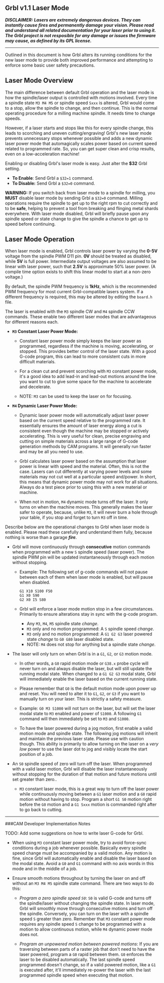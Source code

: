 ## Grbl v1.1 Laser Mode

**_DISCLAIMER: Lasers are extremely dangerous devices. They can instantly cause fires and permanently damage your vision. Please read and understand all related documentation for your laser prior to using it. The Grbl project is not resposible for any damage or issues the firmware may cause, as defined by its GPL license._**

----

Outlined in this document is how Grbl alters its running conditions for the new laser mode to provide both improved performance and attempting to enforce some basic user safety precautions.

## Laser Mode Overview

The main difference between default Grbl operation and the laser mode is how the spindle/laser output is controlled with motions involved. Every time a spindle state `M3 M4 M5` or spindle speed `Sxxx` is altered, Grbl would come to a stop, allow the spindle to change, and then continue. This is the normal operating procedure for a milling machine spindle. It needs time to change speeds. 

However, if a laser starts and stops like this for every spindle change, this leads to scorching and uneven cutting/engraving! Grbl's new laser mode prevents unnecessary stops whenever possible and adds a new dynamic laser power mode that automagically scales power based on current speed related to programmed rate. So, you can get super clean and crisp results, even on a low-acceleration machine!

Enabling or disabling Grbl's laser mode is easy. Just alter the **$32** Grbl setting. 
- **To Enable**: Send Grbl a `$32=1` command. 
- **To Disable:** Send Grbl a `$32=0` command.

**WARNING:** If you switch back from laser mode to a spindle for milling, you **MUST** disable laser mode by sending Grbl a `$32=0` command. Milling operations require the spindle to get up to the right rpm to cut correctly and to be **safe**, helping to prevent a tool from breaking and flinging metal shards everywhere. With laser mode disabled, Grbl will briefly pause upon any spindle speed or state change to give the spindle a chance to get up to speed before continuing.


## Laser Mode Operation

When laser mode is enabled, Grbl controls laser power by varying the **0-5V** voltage from the spindle PWM D11 pin. **0V** should be treated as disabled, while **5V** is full power. Intermediate output voltages are also assumed to be linear with laser power, such that **2.5V** is approximate 50% laser power. (A compile time option exists to shift this linear model to start at a non-zero voltage.) 

By default, the spindle PWM frequency is **1kHz**, which is the recommended PWM frequency for most current Grbl-compatible lasers system. If a different frequency is required, this may be altered by editing the `board.h` file. 

The laser is enabled with the `M3` spindle CW and `M4` spindle CCW commands. These enable two different laser modes that are advantageous for different reasons each.
	
- **`M3` Constant Laser Power Mode:**

    - Constant laser power mode simply keeps the laser power as programmed, regardless if the machine is moving, accelerating, or stopped. This provides better control of the laser state. With a good G-code program, this can lead to more consistent cuts in more difficult materials. 
    
    - For a clean cut and prevent scorching with `M3` constant power mode, it's a good idea to add lead-in and lead-out motions around the line you want to cut to give some space for the machine to accelerate and decelerate.

    - NOTE: `M3` can be used to keep the laser on for focusing.

- **`M4` Dynamic Laser Power Mode:**
    - Dynamic laser power mode will automatically adjust laser power based on the current speed relative to the programmed rate. It essentially ensures the amount of laser energy along a cut is consistent even though the machine may be stopped or actively accelerating. This is very useful for clean, precise engraving and cutting on simple materials across a large range of G-code generation methods by CAM programs. It will generally run faster and may be all you need to use.
    
    - Grbl calculates laser power based on the assumption that laser power is linear with speed and the material. Often, this is not the case. Lasers can cut differently at varying power levels and some materials may not cut well at a particular speed and/power. In short, this means that dynamic power mode may not work for all situations. Always do a test piece prior to using this with a new material or machine.
		
    - When not in motion, `M4` dynamic mode turns off the laser. It only turns on when the machine moves. This generally makes the laser safer to operate, because, unlike `M3`, it will never burn a hole through your table, if you stop and forget to turn `M3` off in time.

Describe below are the operational changes to Grbl when laser mode is enabled. Please read these carefully and understand them fully, because nothing is worse than a garage _**fire**_.

- Grbl will move continuously through **consecutive** motion commands when programmed with a new `S` spindle speed (laser power). The spindle PWM pin will be updated instantaneously through each motion without stopping.
	- Example: The following set of g-code commands will not pause between each of them when laser mode is enabled, but will pause when disabled.
	
		```
		G1 X10 S100 F50
		G1 X0 S90
		G2 X0 I5 S80
		``` 
	- Grbl will enforce a laser mode motion stop in a few circumstances. Primarily to ensure alterations stay in sync with the g-code program.

		- Any `M3`, `M4`, `M5` spindle state _change_. 
		- `M3` only and no motion programmed: A `S` spindle speed _change_.
		- `M3` only and no motion programmed: A `G1 G2 G3` laser powered state _change_ to `G0 G80` laser disabled state.
		- NOTE: `M4` does not stop for anything but a spindle state _change_.

- The laser will only turn on when Grbl is in a `G1`, `G2`, or `G3` motion mode. 

	- In other words, a `G0` rapid motion mode or `G38.x` probe cycle will never turn on and always disable the laser, but will still update the running modal state. When changed to a `G1 G2 G3` modal state, Grbl will immediately enable the laser based on the current running state.
	
	- Please remember that `G0` is the default motion mode upon power up and reset. You will need to alter it to `G1`, `G2`, or `G3` if you want to manually turn on your laser. This is strictly a safety measure.
	
	- Example: `G0 M3 S1000` will not turn on the laser, but will set the laser modal state to `M3` enabled and power of `S1000`. A following `G1` command will then immediately be set to `M3` and `S1000`.

	- To have the laser powered during a jog motion, first enable a valid motion mode and spindle state. The following jog motions will inherit and maintain the previous laser state. Please use with caution though. This ability is primarily to allow turning on the laser on a _very low_ power to use the laser dot to jog and visibly locate the start position of a job.


- An `S0` spindle speed of zero will turn off the laser. When programmed with a valid laser motion, Grbl will disable the laser instantaneously without stopping for the duration of that motion and future motions until set greater than zero..

	- `M3` constant laser mode, this is a great way to turn off the laser power while continuously moving between a `G1` laser motion and a `G0` rapid motion without having to stop. Program a short `G1 S0` motion right before the `G0` motion and a `G1 Sxxx` motion is commanded right after to go back to cutting.


-----
###CAM Developer Implementation Notes

TODO: Add some suggestions on how to write laser G-code for Grbl. 

- When using `M3` constant laser power mode, try to avoid force-sync conditions during a job whenever possible. Basically every spindle speed change must be accompanied by a valid motion. Any motion is fine, since Grbl will automatically enable and disable the laser based on the modal state. Avoid a `G0` and `G1` command with no axis words in this mode and in the middle of a job.

- Ensure smooth motions throughout by turning the laser on and off without an `M3 M4 M5` spindle state command. There are two ways to do this:

    - _Program a zero spindle speed `S0`_: `S0` is valid G-code and turns off the spindle/laser without changing the spindle state. In laser mode, Grbl will smoothly move through consecutive motions and turn off the spindle. Conversely, you can turn on the laser with a spindle speed `S` greater than zero. Remember that `M3` constant power mode requires any spindle speed `S` change to be programmed with a motion to allow continuous motion, while `M4` dynamic power mode does not.

    - _Program an unpowered motion between powered motions_: If you are traversing between parts of a raster job that don't need to have the laser powered, program a `G0` rapid between them. `G0` enforces the laser to be disabled automatically. The last spindle speed programmed doesn't change, so if a valid powered motion, like a `G1` is executed after, it'll immediately re-power the laser with the last programmed spindle speed when executing that motion.
